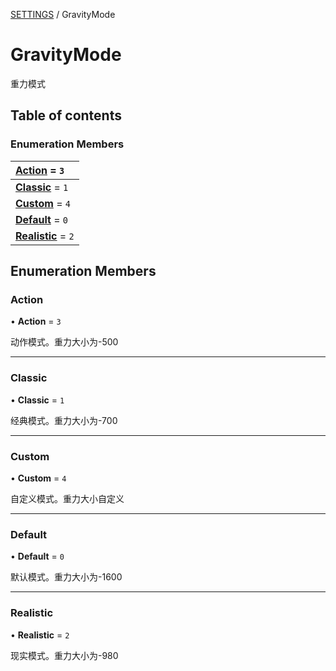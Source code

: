 [SETTINGS](../groups/Core.SETTINGS.md) / GravityMode

# GravityMode <Badge type="tip" text="Enumeration" /> <Score text="GravityMode" />

<p class="content-big"> 重力模式 </p>

## Table of contents

### Enumeration Members <Score text="Enumeration" /> 
| **[Action](mw.GravityMode.md#action)** = ``3``  |
| :----- |
| **[Classic](mw.GravityMode.md#classic)** = ``1`` |
| **[Custom](mw.GravityMode.md#custom)** = ``4`` |
| **[Default](mw.GravityMode.md#default)** = ``0`` |
| **[Realistic](mw.GravityMode.md#realistic)** = ``2`` |

## Enumeration Members

### Action <Score text="Action" /> 

• **Action** = ``3``

动作模式。重力大小为-500

___

### Classic <Score text="Classic" /> 

• **Classic** = ``1``

经典模式。重力大小为-700

___

### Custom <Score text="Custom" /> 

• **Custom** = ``4``

自定义模式。重力大小自定义

___

### Default <Score text="Default" /> 

• **Default** = ``0``

默认模式。重力大小为-1600

___

### Realistic <Score text="Realistic" /> 

• **Realistic** = ``2``

现实模式。重力大小为-980

